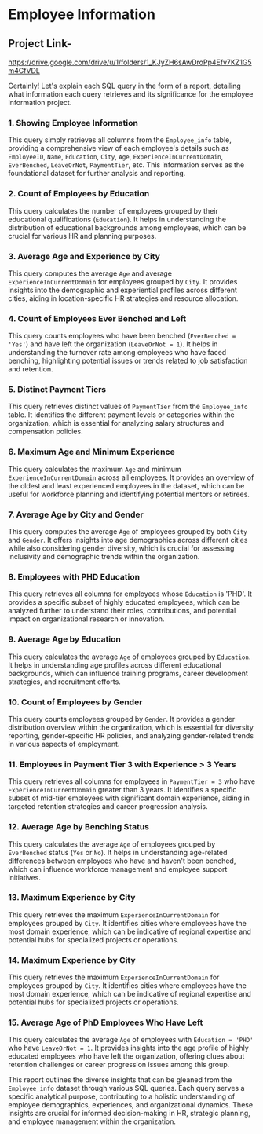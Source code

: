 # Employee Information

## Project Link-

https://drive.google.com/drive/u/1/folders/1_KJyZH6sAwDroPp4Efv7KZ1G5m4CfVDL


Certainly! Let's explain each SQL query in the form of a report, detailing what information each query retrieves and its significance for the employee information project.

### 1. Showing Employee Information
This query simply retrieves all columns from the `Employee_info` table, providing a comprehensive view of each employee's details such as `EmployeeID`, `Name`, `Education`, `City`, `Age`, `ExperienceInCurrentDomain`, `EverBenched`, `LeaveOrNot`, `PaymentTier`, etc. This information serves as the foundational dataset for further analysis and reporting.

### 2. Count of Employees by Education
This query calculates the number of employees grouped by their educational qualifications (`Education`). It helps in understanding the distribution of educational backgrounds among employees, which can be crucial for various HR and planning purposes.

### 3. Average Age and Experience by City
This query computes the average `Age` and average `ExperienceInCurrentDomain` for employees grouped by `City`. It provides insights into the demographic and experiential profiles across different cities, aiding in location-specific HR strategies and resource allocation.

### 4. Count of Employees Ever Benched and Left
This query counts employees who have been benched (`EverBenched = 'Yes'`) and have left the organization (`LeaveOrNot = 1`). It helps in understanding the turnover rate among employees who have faced benching, highlighting potential issues or trends related to job satisfaction and retention.

### 5. Distinct Payment Tiers
This query retrieves distinct values of `PaymentTier` from the `Employee_info` table. It identifies the different payment levels or categories within the organization, which is essential for analyzing salary structures and compensation policies.

### 6. Maximum Age and Minimum Experience
This query calculates the maximum `Age` and minimum `ExperienceInCurrentDomain` across all employees. It provides an overview of the oldest and least experienced employees in the dataset, which can be useful for workforce planning and identifying potential mentors or retirees.

### 7. Average Age by City and Gender
This query computes the average `Age` of employees grouped by both `City` and `Gender`. It offers insights into age demographics across different cities while also considering gender diversity, which is crucial for assessing inclusivity and demographic trends within the organization.

### 8. Employees with PHD Education
This query retrieves all columns for employees whose `Education` is 'PHD'. It provides a specific subset of highly educated employees, which can be analyzed further to understand their roles, contributions, and potential impact on organizational research or innovation.

### 9. Average Age by Education
This query calculates the average `Age` of employees grouped by `Education`. It helps in understanding age profiles across different educational backgrounds, which can influence training programs, career development strategies, and recruitment efforts.

### 10. Count of Employees by Gender
This query counts employees grouped by `Gender`. It provides a gender distribution overview within the organization, which is essential for diversity reporting, gender-specific HR policies, and analyzing gender-related trends in various aspects of employment.

### 11. Employees in Payment Tier 3 with Experience > 3 Years
This query retrieves all columns for employees in `PaymentTier = 3` who have `ExperienceInCurrentDomain` greater than 3 years. It identifies a specific subset of mid-tier employees with significant domain experience, aiding in targeted retention strategies and career progression analysis.

### 12. Average Age by Benching Status
This query calculates the average `Age` of employees grouped by `EverBenched` status (`Yes` or `No`). It helps in understanding age-related differences between employees who have and haven't been benched, which can influence workforce management and employee support initiatives.

### 13. Maximum Experience by City
This query retrieves the maximum `ExperienceInCurrentDomain` for employees grouped by `City`. It identifies cities where employees have the most domain experience, which can be indicative of regional expertise and potential hubs for specialized projects or operations.

### 14. Maximum Experience by City
This query retrieves the maximum `ExperienceInCurrentDomain` for employees grouped by `City`. It identifies cities where employees have the most domain experience, which can be indicative of regional expertise and potential hubs for specialized projects or operations.

### 15. Average Age of PhD Employees Who Have Left
This query calculates the average `Age` of employees with `Education = 'PHD'` who have `LeaveOrNot = 1`. It provides insights into the age profile of highly educated employees who have left the organization, offering clues about retention challenges or career progression issues among this group.

This report outlines the diverse insights that can be gleaned from the `Employee_info` dataset through various SQL queries. Each query serves a specific analytical purpose, contributing to a holistic understanding of employee demographics, experiences, and organizational dynamics. These insights are crucial for informed decision-making in HR, strategic planning, and employee management within the organization.
